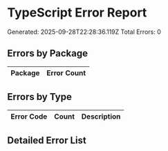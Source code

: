 # TypeScript Error Report
Generated: 2025-09-28T22:28:36.119Z
Total Errors: 0

## Errors by Package
| Package | Error Count |
|---------|-------------|

## Errors by Type
| Error Code | Count | Description |
|------------|-------|-------------|

## Detailed Error List
